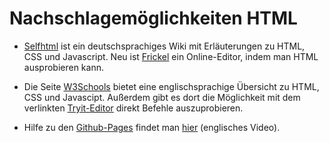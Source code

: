 # Nachschlagemöglichkeiten HTML

* [Selfhtml](https://www.selfhtml.org) ist ein deutschsprachiges Wiki mit Erläuterungen zu HTML, CSS und Javascript. Neu ist [Frickel](https://wiki.selfhtml.org/extensions/Selfhtml/frickl.php#view_result) ein Online-Editor, indem man HTML ausprobieren kann.
* Die Seite [W3Schools](https://www.w3schools.com) bietet eine englischsprachige Übersicht zu HTML, CSS und Javascipt. Außerdem gibt es dort die Möglichkeit mit dem verlinkten [Tryit-Editor](https://www.w3schools.com/html/tryit.asp?filename=tryhtml_basic)
direkt Befehle auszuprobieren.

* Hilfe zu den [Github-Pages](https://pages.github.com/) findet man [hier](https://www.youtube.com/watch?v=QdSsRPAcrzM) (englisches Video).